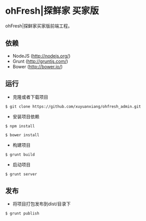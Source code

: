 ohFresh|探鲜家 买家版
==========

ohFresh|探鲜家买家版前端工程。

## 依赖

  * NodeJS (http://nodejs.org/)
  * Grunt (http://gruntjs.com/)
  * Bower (http://bower.io/)

## 运行

  * 克隆或者下载项目
  ```
  $ git clone https://github.com/xuyuanxiang/ohfresh_admin.git
  ```
  * 安装项目依赖
  ```
  $ npm install
  ```
  ```
  $ bower install
  ```
  * 构建项目
  ```
  $ grunt build
  ```
  * 启动项目
  ```
  $ grunt server
  ```

## 发布

  * 将项目打包发布到dist/目录下
  ```
  $ grunt publish
  ```